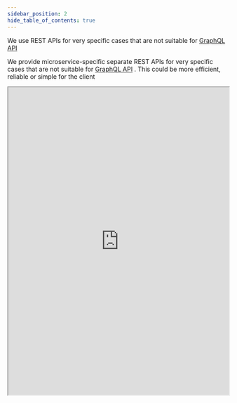 ```yaml
---
sidebar_position: 2
hide_table_of_contents: true
---
```

We use REST APIs for very specific cases that are not suitable for [GraphQL API](GraphQL%20API.md)

We provide microservice-specific separate REST APIs for very specific cases that are not suitable for [GraphQL API](GraphQL%20API.md) . This could be more efficient, reliable or simple for the client

<iframe src="https://27xghrvrv2.apidog.io" width="100%" height="700"></iframe>